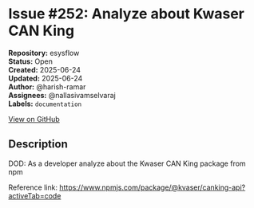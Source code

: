 # Issue #252: Analyze about Kwaser CAN King

**Repository:** esysflow  
**Status:** Open  
**Created:** 2025-06-24  
**Updated:** 2025-06-24  
**Author:** @harish-ramar  
**Assignees:** @nallasivamselvaraj  
**Labels:** `documentation`  

[View on GitHub](https://github.com/Simtestlab/esysflow/issues/252)

## Description

DOD: As a developer analyze about the Kwaser CAN King package from npm

Reference link: https://www.npmjs.com/package/@kvaser/canking-api?activeTab=code